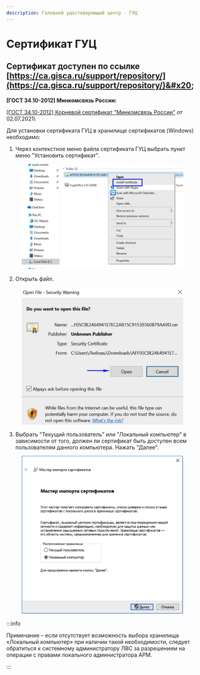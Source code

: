 ```yaml
---
description: Головной удостоверяющий центр - ГУЦ
---
```


# Сертификат ГУЦ

## Сертификат доступен по ссылке [https://ca.gisca.ru/support/repository/](https://ca.gisca.ru/support/repository/)&#x20;

**\[ГОСТ 34.10-2012] Минкомсвязь России:**

[\[ГОСТ 34.10-2012\] Корневой сертификат "Минкомсвязь России"](https://ca.gisca.ru/repository/AFF05C9E2464941E7EC2AB15C91539360B79AA9D.cer) от 02.07.2021\


Для установки сертификата ГУЦ в хранилище сертификатов (Windows) необходимо:

1. Через контекстное меню файла сертификата ГУЦ выбрать пункт меню "Установить сертификат".

<figure><img src="../../.gitbook/assets/image (96).png" alt=""><figcaption></figcaption></figure>

2. Открыть файл.

<figure><img src="../../.gitbook/assets/image (97).png" alt=""><figcaption></figcaption></figure>

3. Выбрать "Текущий пользователь" или "Локальный компьютер" в зависимости от того, должен ли сертификат быть доступен всем пользователям данного компьютера. Нажать "Далее".

<figure><img src="../../.gitbook/assets/image (98).png" alt=""><figcaption></figcaption></figure>

:::info

Примечание – если отсутствует возможность выбора хранилища «Локальный компьютер» при наличии такой необходимости, следует обратиться к системному администратору ЛВС за разрешением на операции с правами локального администратора АРМ.

:::
